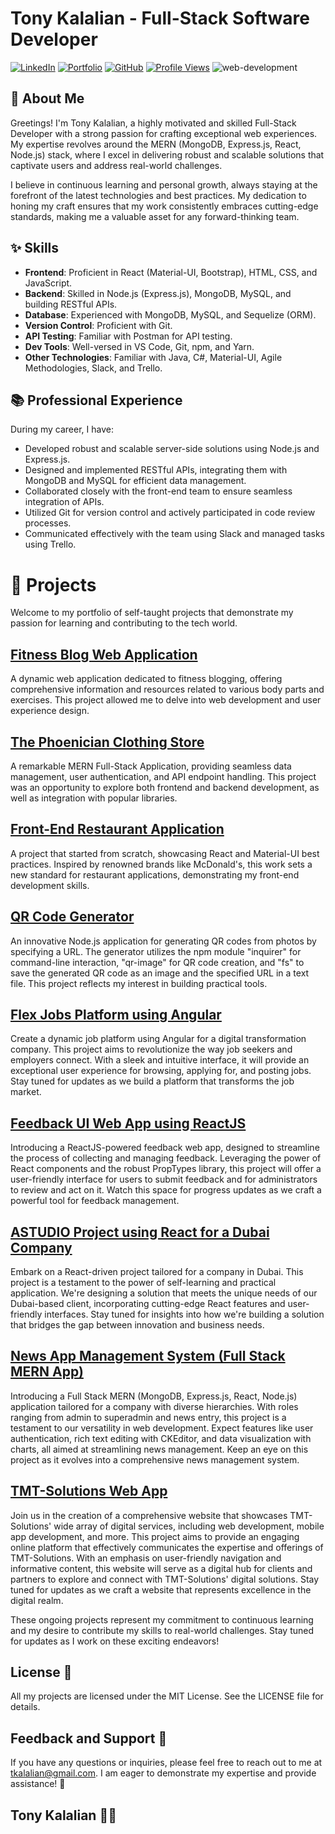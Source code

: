 # Tony Kalalian  - Full-Stack Software Developer

[![LinkedIn](https://img.shields.io/badge/LinkedIn-Connect-blue)](https://www.linkedin.com/in/tony-kalalian-8a3203230/)
[![Portfolio](https://img.shields.io/badge/Portfolio-Visit-brightgreen)](https://tonykalalian.me/)
[![GitHub](https://img.shields.io/badge/GitHub-Profile-blue)](https://github.com/tonykalalian)
[![Profile Views](https://komarev.com/ghpvc/?username=tonykalalian&color=brightgreen)](https://github.com/tonykalalian)
![web-development](https://github.com/tonykalalian/tonykalalian/assets/120026287/f4ad528d-4556-4a14-b0e8-68344cfcbfee)

## 🌟 About Me

Greetings! I'm Tony Kalalian, a highly motivated and skilled Full-Stack Developer with a strong passion for crafting exceptional web experiences. My expertise revolves around the MERN (MongoDB, Express.js, React, Node.js) stack, where I excel in delivering robust and scalable solutions that captivate users and address real-world challenges.

I believe in continuous learning and personal growth, always staying at the forefront of the latest technologies and best practices. My dedication to honing my craft ensures that my work consistently embraces cutting-edge standards, making me a valuable asset for any forward-thinking team.

## ✨ Skills

- **Frontend**: Proficient in React (Material-UI, Bootstrap), HTML, CSS, and JavaScript.
- **Backend**: Skilled in Node.js (Express.js), MongoDB, MySQL, and building RESTful APIs.
- **Database**: Experienced with MongoDB, MySQL, and Sequelize (ORM).
- **Version Control**: Proficient with Git.
- **API Testing**: Familiar with Postman for API testing.
- **Dev Tools**: Well-versed in VS Code, Git, npm, and Yarn.
- **Other Technologies**: Familiar with Java, C#, Material-UI, Agile Methodologies, Slack, and Trello.

## 📚 Professional Experience

During my career, I have:

- Developed robust and scalable server-side solutions using Node.js and Express.js.
- Designed and implemented RESTful APIs, integrating them with MongoDB and MySQL for efficient data management.
- Collaborated closely with the front-end team to ensure seamless integration of APIs.
- Utilized Git for version control and actively participated in code review processes.
- Communicated effectively with the team using Slack and managed tasks using Trello.

# 🚀 Projects

Welcome to my portfolio of self-taught projects that demonstrate my passion for learning and contributing to the tech world.

## [Fitness Blog Web Application](https://bloggymwebapp.onrender.com/)

A dynamic web application dedicated to fitness blogging, offering comprehensive information and resources related to various body parts and exercises. This project allowed me to delve into web development and user experience design.

## [The Phoenician Clothing Store](https://github.com/tonykalalian/Ecommerce-Back-End)

A remarkable MERN Full-Stack Application, providing seamless data management, user authentication, and API endpoint handling. This project was an opportunity to explore both frontend and backend development, as well as integration with popular libraries.

## [Front-End Restaurant Application](https://front-end-restaurant-application.vercel.app/)

A project that started from scratch, showcasing React and Material-UI best practices. Inspired by renowned brands like McDonald's, this work sets a new standard for restaurant applications, demonstrating my front-end development skills.

## [QR Code Generator](https://github.com/tonykalalian/qr-code-generator-nodejs)

An innovative Node.js application for generating QR codes from photos by specifying a URL. The generator utilizes the npm module "inquirer" for command-line interaction, "qr-image" for QR code creation, and "fs" to save the generated QR code as an image and the specified URL in a text file. This project reflects my interest in building practical tools.

## [Flex Jobs Platform using Angular](https://flex-jobs.vercel.app)

Create a dynamic job platform using Angular for a digital transformation company. This project aims to revolutionize the way job seekers and employers connect. With a sleek and intuitive interface, it will provide an exceptional user experience for browsing, applying for, and posting jobs. Stay tuned for updates as we build a platform that transforms the job market.

## [Feedback UI Web App using ReactJS](https://feedback-ui-tonykalalian.vercel.app/)

Introducing a ReactJS-powered feedback web app, designed to streamline the process of collecting and managing feedback. Leveraging the power of React components and the robust PropTypes library, this project will offer a user-friendly interface for users to submit feedback and for administrators to review and act on it. Watch this space for progress updates as we craft a powerful tool for feedback management.

## [ASTUDIO Project using React for a Dubai Company](https://astudio-tonykalalian.vercel.app/)

Embark on a React-driven project tailored for a company in Dubai. This project is a testament to the power of self-learning and practical application. We're designing a solution that meets the unique needs of our Dubai-based client, incorporating cutting-edge React features and user-friendly interfaces. Stay tuned for insights into how we're building a solution that bridges the gap between innovation and business needs.

## [News App Management System (Full Stack MERN App)](https://tmt-front.vercel.app/)

Introducing a Full Stack MERN (MongoDB, Express.js, React, Node.js) application tailored for a company with diverse hierarchies. With roles ranging from admin to superadmin and news entry, this project is a testament to our versatility in web development. Expect features like user authentication, rich text editing with CKEditor, and data visualization with charts, all aimed at streamlining news management. Keep an eye on this project as it evolves into a comprehensive news management system.

## [TMT-Solutions Web App ](https://tmt-front.vercel.app/)

Join us in the creation of a comprehensive website that showcases TMT-Solutions' wide array of digital services, including web development, mobile app development, and more. This project aims to provide an engaging online platform that effectively communicates the expertise and offerings of TMT-Solutions. With an emphasis on user-friendly navigation and informative content, this website will serve as a digital hub for clients and partners to explore and connect with TMT-Solutions' digital solutions. Stay tuned for updates as we craft a website that represents excellence in the digital realm.

These ongoing projects represent my commitment to continuous learning and my desire to contribute my skills to real-world challenges. Stay tuned for updates as I work on these exciting endeavors!


## License 📄

All my projects are licensed under the MIT License. See the LICENSE file for details.

## Feedback and Support 💌

If you have any questions or inquiries, please feel free to reach out to me at [tkalalian@gmail.com](mailto:tkalalian@gmail.com). I am eager to demonstrate my expertise and provide assistance! 🤗

## Tony Kalalian 🧑‍💻
